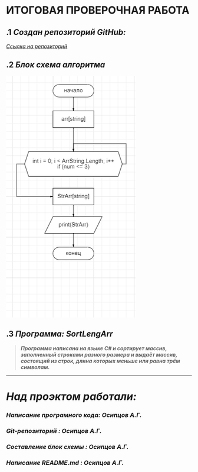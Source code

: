 # ИТОГОВАЯ ПРОВЕРОЧНАЯ РАБОТА

## .1 ***Создан репозиторий GitHub:***
[*Ссылка на репозиторий*](https://github.com/Kubinic/FinalVerificationWork.git)

## .2 ***Блок схема алгоритма*** 
![Схема](bloksxema.png)

## .3 ***Программа:*** *SortLengArr*
> ___Программа написана на языке C#  и сортирует массив, заполненный строками разного размера и выдаёт массив, состоящий из строк, длина которых меньше или равна трём символам.___

---
# ***Над проэктом работали:***

### *Написание програмного кода:* ***Осипцов А.Г.***

### *Git-репозиторий :* ***Осипцов А.Г.***

### *Составление блок схемы :* ***Осипцов А.Г.***

### *Написание **README.md** :* ***Осипцов А.Г.***